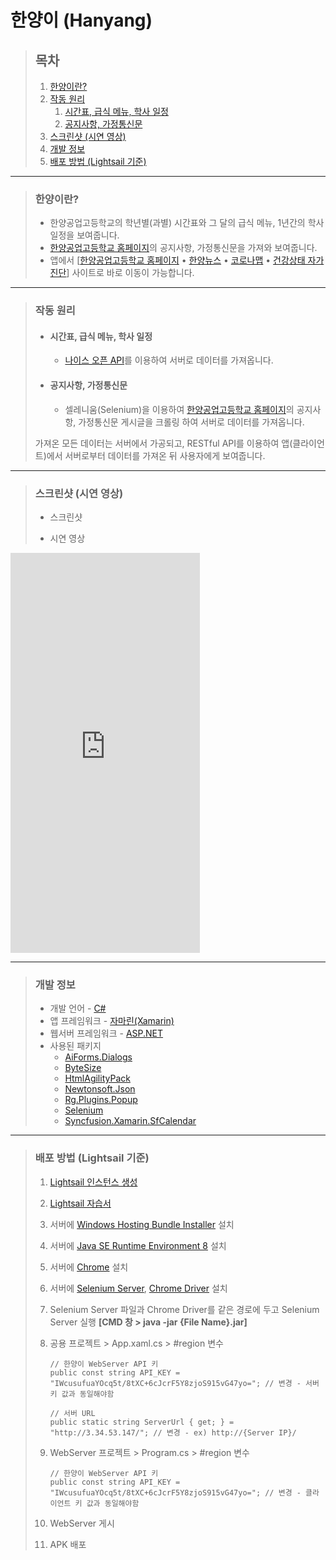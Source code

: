 # **한양이 (Hanyang)**

> ## **목차**
>
> 1. [한양이란?](#한양이란?)
> 2. [작동 원리](#작동-원리)
>    1. [시간표, 급식 메뉴, 학사 일정](####시간표,-급식-메뉴,-학사-일정)
>    2. [공지사항, 가정통신문](####공지사항,-가정통신문)
> 3. [스크린샷 (시연 영상)](<#스크린샷-(시연-영상)>)
> 4. [개발 정보](#개발-정보)
> 5. [배포 방법 (Lightsail 기준)](<#배포-방법-(Lightsail-기준)>)

---

> ### **한양이란?**
>
> - 한양공업고등학교의 학년별(과별) 시간표와 그 달의 급식 메뉴, 1년간의 학사 일정을 보여줍니다.
> - [한양공업고등학교 홈페이지](http://hanyang.sen.hs.kr/index.do)의 공지사항, 가정통신문을 가져와 보여줍니다.
> - 앱에서 [[한양공업고등학교 홈페이지](http://hanyang.sen.hs.kr/index.do) • [한양뉴스](http://www.hanyangnews.com/) • [코로나맵](https://coronamap.site/) • [건강상태 자가진단](https://hcs.eduro.go.kr/#/loginWithUserInfo)] 사이트로 바로 이동이 가능합니다.

---

> ### **작동 원리**
>
> - #### **시간표, 급식 메뉴, 학사 일정**
>
>   - [나이스 오픈 API](https://open.neis.go.kr/portal/guide/apiIntroPage.do)를 이용하여 서버로 데이터를 가져옵니다.
>
> - #### **공지사항, 가정통신문**
>   - 셀레니움(Selenium)을 이용하여 [한양공업고등학교 홈페이지](http://hanyang.sen.hs.kr/index.do)의 공지사항, 가정통신문 게시글을 크롤링 하여 서버로 데이터를 가져옵니다.
>
> 가져온 모든 데이터는 서버에서 가공되고, RESTful API를 이용하여 앱(클라이언트)에서 서버로부터 데이터를 가져온 뒤 사용자에게 보여줍니다.

---

> ### **스크린샷 (시연 영상)**
>
> - 스크린샷
>
> - 시연 영상

<iframe width="303" height="640" src="https://www.youtube.com/embed/2rMCJMG5Ohc" frameborder="0" allow="accelerometer; autoplay; clipboard-write; encrypted-media; gyroscope; picture-in-picture" allowfullscreen></iframe>

---

> ### **개발 정보**
>
> - 개발 언어 - [C#](https://docs.microsoft.com/ko-kr/dotnet/csharp/)
> - 앱 프레임워크 - [자마린(Xamarin)](https://docs.microsoft.com/ko-kr/xamarin/get-started/what-is-xamarin)
> - 웹서버 프레임워크 - [ASP.NET](https://dotnet.microsoft.com/apps/aspnet)
> - 사용된 패키지
>   - [AiForms.Dialogs](https://github.com/muak/AiForms.Dialogs)
>   - [ByteSize](https://github.com/omar/ByteSize)
>   - [HtmlAgilityPack](https://html-agility-pack.net/)
>   - [Newtonsoft.Json](https://www.newtonsoft.com/json)
>   - [Rg.Plugins.Popup](https://github.com/rotorgames/Rg.Plugins.Popup)
>   - [Selenium](https://www.selenium.dev/)
>   - [Syncfusion.Xamarin.SfCalendar](https://www.syncfusion.com/)

---

> ### **배포 방법 (Lightsail 기준)**
>
> 1. [Lightsail 인스턴스 생성](https://lightsail.aws.amazon.com/ls/webapp/home/instances)
> 2. [Lightsail 자습서](https://aws.amazon.com/ko/getting-started/hands-on/host-net-web-app/)
> 3. 서버에 [Windows Hosting Bundle Installer](https://dotnet.microsoft.com/download/dotnet-core/thank-you/runtime-aspnetcore-3.1.8-windows-hosting-bundle-installer) 설치
> 4. 서버에 [Java SE Runtime Environment 8](https://www.java.com/ko/download/) 설치
> 5. 서버에 [Chrome](https://www.google.com/chrome/) 설치
> 6. 서버에 [Selenium Server](https://www.selenium.dev/downloads/), [Chrome Driver](https://sites.google.com/a/chromium.org/chromedriver/downloads) 설치
> 7. Selenium Server 파일과 Chrome Driver를 같은 경로에 두고 Selenium Server 실행 **[CMD 창 > java -jar {File Name}.jar]**
> 8. 공용 프로젝트 > App.xaml.cs > #region 변수
>
>    ```
>    // 한양이 WebServer API 키
>    public const string API_KEY = "IWcusufuaYOcq5t/8tXC+6cJcrF5Y8zjoS915vG47yo="; // 변경 - 서버 키 값과 동일해야함
>
>    // 서버 URL
>    public static string ServerUrl { get; } = "http://3.34.53.147/"; // 변경 - ex) http://{Server IP}/
>    ```
>
> 9. WebServer 프로젝트 > Program.cs > #region 변수
>
>    ```
>    // 한양이 WebServer API 키
>    public const string API_KEY = "IWcusufuaYOcq5t/8tXC+6cJcrF5Y8zjoS915vG47yo="; // 변경 - 클라이언트 키 값과 동일해야함
>    ```
>
> 10. WebServer 게시
> 11. APK 배포

